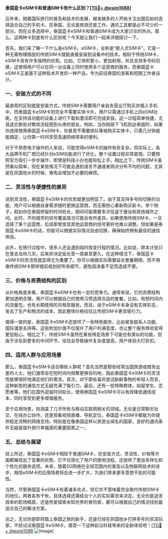 **泰国蓝卡eSIM卡和普通SIM卡有什么区别？[[TG💪+ @esim1088](https://t.me/s/esim1088)]**

近年来，随着国际旅行的普及和技术的发展，越来越多的人开始关注出国后如何选择适合自己的手机卡。在泰国，无论是旅游还是工作，通讯工具都是必不可少的一部分。而在众多选择中，泰国蓝卡eSIM卡和普通SIM卡成为大家讨论的热点。那么，这两种卡到底有什么区别呢？今天就让我们一起来详细探讨一下。

首先，我们来了解一下什么是eSIM卡。eSIM卡，全称是“嵌入式SIM卡”，它是一种无需物理插拔的传统SIM卡就能直接安装到设备中的技术。相较于传统SIM卡，eSIM卡具有许多独特的优势。比如，它体积更小、更加耐用，并且支持多号码切换，这使得用户可以在同一台设备上同时使用多个运营商的服务。而泰国蓝卡eSIM卡正是基于这种技术开发的一种产品，专为前往泰国的游客和短期工作者设计。

### **一、安装方式的不同**

最直观的区别就是安装方式。传统SIM卡需要用户亲自去营业厅购买并插入手机中，而泰国蓝卡eSIM卡则完全不需要实体卡片。用户只需通过手机上的eSIM功能，在支持该功能的设备上进行下载和激活即可完成安装。这一过程简单快捷，尤其适合那些对繁琐流程感到头疼的朋友。例如，当你刚刚下飞机到达泰国时，如果你选择使用泰国蓝卡eSIM卡，你甚至不需要排队等候购买实体卡，只需几分钟就能搞定，让你第一时间享受高速网络带来的便利。

对于不熟悉电子操作的人来说，可能觉得eSIM卡的操作有些复杂。但实际上，各大品牌手机厂商已经针对eSIM功能进行了优化，整个设置过程非常直观。只要按照官方指引一步步操作，即使是科技小白也能轻松上手。相比之下，传统SIM卡虽然看似简单，但在某些情况下可能会遇到语言不通或者网点分布不均的问题，尤其是在异国他乡的时候，难免会增加不必要的麻烦。

### **二、灵活性与便捷性的差异**

说到灵活性，泰国蓝卡eSIM卡的优势就更加明显了。由于其支持多号码切换的功能，用户可以根据自身需求随时更换运营商，而无需担心重新购买新卡。举个例子，假如你在泰国停留的时间较长，期间可能需要多次往返于曼谷和其他城市之间。此时，不同城市的信号覆盖情况可能会有所差异。如果使用传统SIM卡，一旦选择了某个运营商，后续即使发现其他运营商的信号更好也难以调整。但如果是泰国蓝卡eSIM卡的话，你就可以根据实际情况自由切换，确保始终拥有最佳的通信体验。

此外，在旅行过程中，很多人还会遇到临时改变行程的情况。比如说，原本计划只在普吉岛待几天，后来却决定延长至一周甚至更久。在这种情况下，泰国蓝卡eSIM卡的灵活性就显得尤为重要了。你可以根据实际需要延长套餐期限，而不用像传统SIM卡那样提前规划好所有细节，避免因准备不足而造成不便。

### **三、价格与资费结构的区别**

从价格角度来看，泰国蓝卡eSIM卡也有一定的竞争力。通常来说，它的资费结构更加透明合理，用户可以根据自己的使用习惯选择合适的套餐。比如，有短时间内的流量包，也有长期使用的月租型服务。而且，由于eSIM卡本身没有实体形态，省去了生产和物流的成本，因此整体价格往往比传统SIM卡更具吸引力。

值得一提的是，泰国蓝卡eSIM卡还提供了一些特色服务，比如紧急联系人功能、国际漫游支持等。这些附加价值不仅提升了用户的满意度，也让整个服务体验变得更加贴心。相比之下，传统SIM卡虽然在某些特定场景下可能也有类似的功能，但由于涉及到更多的中间环节，往往会导致操作复杂度提高，用户体验大打折扣。

### **四、适用人群与应用场景**

那么，泰国蓝卡eSIM卡适合哪些人群呢？首先当然是那些经常出国旅游或商务出差的人士。他们通常会在短时间内频繁更换目的地，因此泰国蓝卡eSIM卡的灵活性能够很好地满足他们的需求。其次，对于那些喜欢尝试新鲜事物的年轻人而言，这种新型的通信方式无疑充满了吸引力。最后，还有一些特殊群体，如留学生、志愿者等，他们在国外逗留时间较长，使用泰国蓝卡eSIM卡可以有效降低通信成本，同时享受到更多增值服务。

至于应用场景，则涵盖了几乎所有与移动互联网相关的领域。无论是日常聊天社交、在线办公协作，还是观看视频直播、导航定位，泰国蓝卡eSIM卡都能为你提供稳定流畅的网络支持。特别是在像泰国这样以旅游业闻名的国家，良好的通讯条件无疑是提升旅行幸福感的重要因素之一。

### **五、总结与展望**

综上所述，泰国蓝卡eSIM卡相较于普通SIM卡，在安装方式、灵活性、价格等方面都展现出了显著的优势。它不仅简化了用户的使用流程，还提供了更加多样化和个性化的服务选项。未来，随着5G网络在全球范围内的普及以及物联网技术的进步，相信eSIM卡的应用场景将会进一步扩大，为我们带来更多意想不到的可能性。

当然，尽管泰国蓝卡eSIM卡有着诸多优点，但它并不意味着完全取代传统SIM卡的地位。两者各有千秋，具体选择还需结合个人的实际需求来决定。无论你是追求效率的职场精英，还是热爱探索未知世界的冒险家，都可以根据自己的情况找到最适合自己的解决方案。

总之，无论你是即将踏上泰国之旅的新手，还是已经在异国他乡打拼多年的资深玩家，不妨试试泰国蓝卡eSIM卡，感受一下这种前沿科技带来的全新体验吧！[[TG💪+ @esim1088](https://t.me/s/esim1088) ![Image](https://i.postimg.cc/4NQfJmqS/Snipaste-2025-05-13-00-14-12.png)]